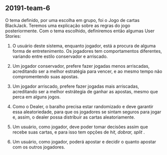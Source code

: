 ## 20191-team-6



O tema definido, por uma escolha em grupo, foi o Jogo de cartas BlackJack. Teremos uma explicação sobre as regras do jogo posteriormente.
Com o tema escolhido, definiremos então algumas User Stories:

1. O usuário deste sistema, enquanto jogador, está a procura de alguma forma de entretenimento. Os jogadores tem comportamentos diferentes,
variando entre estilo conservador e arriscado.

2. Um jogador conservador, prefere fazer jogadas menos arriscadas, acreditando ser a melhor estratégia para vencer, e ao mesmo tempo não compromentendo suas apostas.

3. Um jogador arriscado, prefere fazer jogadas mais arriscadas, acreditando ser a melhor estrátegia de ganhar as apostas, mesmo que perca em alguns jogos.

4. Como o Dealer, o baralho precisa estar randomizado e deve garantir essa aleatoriedade, para que os jogadores se sintam seguros para jogar e, assim, o dealer possa distribuir as cartas aleatoriamente.

5. Um usuário, como jogador, deve poder tomar decisões assim que recebe suas cartas, e para isso tem opções de <i> hit, dobrar, split </i>.

6. Um usuário, como jogador, poderá apostar e decidir o quanto apostar com os outros jogadores.

